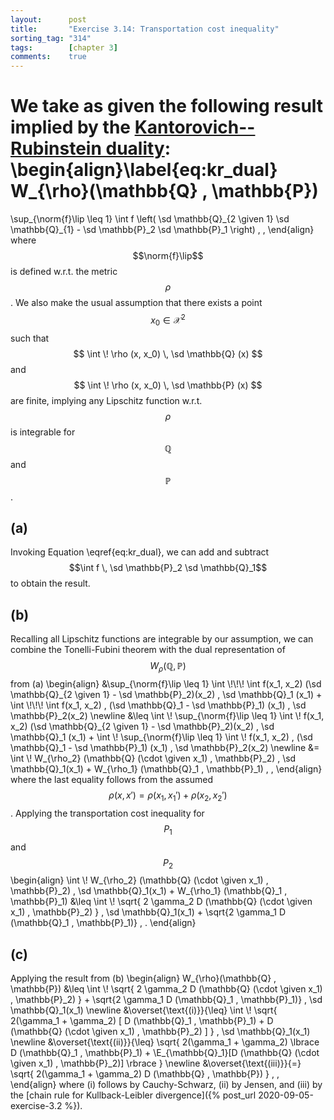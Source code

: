 ```yaml
---
layout:      post
title:       "Exercise 3.14: Transportation cost inequality"
sorting_tag: "314"
tags:        [chapter 3]
comments:    true
---
```


We take as given the following result implied by the
[Kantorovich--Rubinstein duality](http://n.ethz.ch/~gbasso/download/A%20Hitchhikers%20guide%20to%20Wasserstein/A%20Hitchhikers%20guide%20to%20Wasserstein.pdf):
\begin{align}\label{eq:kr_dual}
  W\_{\rho}(\mathbb{Q} , \mathbb{P})
  =
  \sup\_{\norm{f}\lip \leq 1}
    \int
      f
      \left(
        \sd \mathbb{Q}\_{2 \given 1}
        \sd \mathbb{Q}\_{1}
        -
        \sd \mathbb{P}\_2 \sd \mathbb{P}\_1
      \right)
  \, ,
\end{align}
where $$\norm{f}\lip$$ is defined w.r.t. the metric $$\rho$$. We also make the
usual assumption that there exists a point $$x_0 \in \mathcal{X}^2$$ such that
$$ \int \! \rho (x, x_0) \, \sd \mathbb{Q} (x) $$ and
$$ \int \! \rho (x, x_0) \, \sd \mathbb{P} (x) $$ are finite, implying any
Lipschitz function w.r.t. $$\rho$$ is integrable for $$\mathbb{Q}$$ and
$$\mathbb{P}$$.


## (a)

Invoking Equation \eqref{eq:kr_dual}, we can add and subtract
$$\int f \, \sd \mathbb{P}_2 \sd \mathbb{Q}_1$$ to obtain the result.

## (b)

Recalling all Lipschitz functions are integrable by our assumption,
we can combine the Tonelli-Fubini theorem  with the dual representation of
$$W_\rho (\mathbb{Q} , \mathbb{P})$$ from (a)
\begin{align}
  &\sup\_{\norm{f}\lip \leq 1}
    \int \\!\\!\\! \int
      f(x\_1, x\_2)
      (\sd \mathbb{Q}\_{2 \given 1} - \sd \mathbb{P}\_2)(x\_2)
    \, \sd \mathbb{Q}\_1 (x\_1)
    +
    \int \\!\\!\\! \int
      f(x\_1, x\_2)
      \, (\sd \mathbb{Q}\_1 - \sd \mathbb{P}\_1) (x\_1)
    \, \sd \mathbb{P}\_2(x\_2)
  \newline
  &\leq
  \int \\! \sup\_{\norm{f}\lip \leq 1} \int \\!
    f(x\_1, x\_2)
    (\sd \mathbb{Q}\_{2 \given 1} - \sd \mathbb{P}\_2)(x\_2)
  \, \sd \mathbb{Q}\_1 (x\_1)
  +
  \int \\! \sup\_{\norm{f}\lip \leq 1} \int \\!
    f(x\_1, x\_2)
    \, (\sd \mathbb{Q}\_1 - \sd \mathbb{P}\_1) (x\_1)
  \, \sd \mathbb{P}\_2(x\_2)
  \newline
  &=
  \int \\!
    W\_{\rho\_2} (\mathbb{Q} (\cdot \given x\_1) , \mathbb{P}\_2)
    \, \sd \mathbb{Q}\_1(x\_1)
  +
  W\_{\rho\_1} (\mathbb{Q}\_1 , \mathbb{P}\_1)
  \, ,
\end{align}
where the last equality follows from the assumed
$$\rho(x, x') = \rho(x_1, x_1') + \rho(x_2 , x_2')$$.
Applying the transportation cost inequality for $$P_1$$ and $$P_2$$
\begin{align}
  \int \\!
    W\_{\rho\_2} (\mathbb{Q} (\cdot \given x\_1) , \mathbb{P}\_2)
    \, \sd \mathbb{Q}\_1(x\_1)
  +
  W\_{\rho\_1} (\mathbb{Q}\_1 , \mathbb{P}\_1)
  &\leq
  \int \\!
    \sqrt{
      2 \gamma\_2 D (\mathbb{Q} (\cdot \given x\_1) , \mathbb{P}\_2)
    }
    \, \sd \mathbb{Q}\_1(x\_1)
  +
  \sqrt{2 \gamma\_1 D (\mathbb{Q}\_1 , \mathbb{P}\_1)}
  \, .
\end{align}


## (c)

Applying the result from (b)
\begin{align}
  W\_{\rho}(\mathbb{Q} , \mathbb{P})
  &\leq
  \int \\!
    \sqrt{
      2 \gamma\_2 D (\mathbb{Q} (\cdot \given x\_1) , \mathbb{P}\_2)
    }
    +
    \sqrt{2 \gamma\_1 D (\mathbb{Q}\_1 , \mathbb{P}\_1)}
    \, \sd \mathbb{Q}\_1(x\_1)
    \newline
    &\overset{\text{(i)}}{\leq}
    \int \\!
    \sqrt{
      2(\gamma\_1 + \gamma\_2)
      [
        D (\mathbb{Q}\_1 , \mathbb{P}\_1)
        +
        D (\mathbb{Q} (\cdot \given x\_1) , \mathbb{P}\_2)
      ]
    }
    \, \sd \mathbb{Q}\_1(x\_1)
    \newline
    &\overset{\text{(ii)}}{\leq}
    \sqrt{
      2(\gamma\_1 + \gamma\_2)
      \lbrace
        D (\mathbb{Q}\_1 , \mathbb{P}\_1)
        +
        \E\_{\mathbb{Q}\_1}[D (\mathbb{Q} (\cdot \given x\_1) , \mathbb{P}\_2)]
      \rbrace
    }
    \newline
    &\overset{\text{(iii)}}{=}
    \sqrt{
      2(\gamma\_1 + \gamma\_2)
      D (\mathbb{Q} , \mathbb{P})
    }
    \, ,
\end{align}
where (i) follows by Cauchy-Schwarz, (ii) by Jensen, and (iii) by the
[chain rule for Kullback-Leibler divergence]({% post_url 2020-09-05-exercise-3.2 %}).
